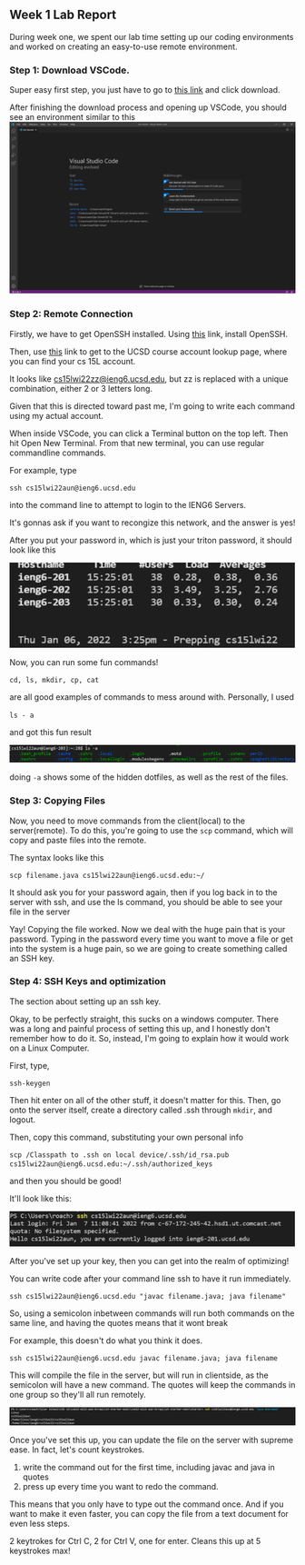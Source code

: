 ## Week 1 Lab Report

During week one, we spent our lab time setting up our coding environments and worked on creating an easy-to-use remote environment. 

### **Step 1**: Download VSCode.
 Super easy first step, you just have to go to 
[this link]( https://code.visualstudio.com) and click download.


After finishing the download process and opening up VSCode, you should see an environment similar to this
![The Environment](img/base_VSCODE.PNG)


### **Step 2**: Remote Connection
Firstly, we have to get OpenSSH installed. Using
[this](https://docs.microsoft.com/en-us/windows-server/administration/openssh/openssh_install_firstuse) link, install OpenSSH. 

Then, use [this](https://sdacs.ucsd.edu/~icc/index.php) link to get to the UCSD course account lookup page, where you can find your cs 15L account. 

It looks like cs15lwi22zz@ieng6.ucsd.edu, but zz is replaced with a unique combination, either 2 or 3 letters long. 

Given that this is directed toward past me, I'm going to write each command using my actual account.

When inside VSCode, you can click a Terminal button on the top left. Then hit Open New Terminal. From that new terminal, you can use regular commandline commands.

For example, type 

```
ssh cs15lwi22aun@ieng6.ucsd.edu
```
into the command line to attempt to login to the IENG6 Servers.

It's gonnas ask if you want to recongize this network, and the answer is yes!


After you put your password in, which is just your triton password, it should look like this

![thing](img/ieng6.PNG)

Now, you can run some fun commands!
```
cd, ls, mkdir, cp, cat
```
are all good examples of commands to mess around with. Personally, I used 

`ls - a`

and got this fun result

![Long list](img/testingCommands-lab1.PNG)


doing `-a` shows some of the hidden dotfiles, as well as the rest of the files. 

### **Step 3**: Copying Files

Now, you need to move commands from the client(local) to the server(remote). To do this, you're going to use the `scp` command, which will copy and paste files into the remote. 

The syntax looks like this

```
scp filename.java cs15lwi22aun@ieng6.ucsd.edu:~/
```

It should ask you for your password again, then if you log back in to the server with ssh, and use the ls command, you should be able to see your file in the server

Yay! Copying the file worked. Now we deal with the huge pain that is your password. Typing in the password every time you want to move a file or get into the system is a huge pain, so we are going to create something called an SSH key. 


### **Step 4:** SSH Keys and optimization 
The section about setting up an ssh key.

Okay, to be perfectly straight, this sucks on a windows computer. There was a long and painful process of setting this up, and I honestly don't remember how to do it. So, instead, I'm going to explain how it would work on a Linux Computer.

First, type,
```
ssh-keygen
```

Then hit enter on all of the other stuff, it doesn't matter for this.
Then, go onto the server itself, create a directory called .ssh through `mkdir`, and logout.

Then, copy this command, substituting your own personal info
```
scp /Classpath to .ssh on local device/.ssh/id_rsa.pub cs15lwi22aun@ieng6.ucsd.edu:~/.ssh/authorized_keys
```

and then you should be good!

It'll look like this:


![Post-Optimization](img/ssh-without-password-lab1.PNG)



After you've set up your key, then you can get into the realm of optimizing!



You can write code after your command line ssh to have it run immediately.



```
ssh cs15lwi22aun@ieng6.ucsd.edu "javac filename.java; java filename"
```

So, using a semicolon inbetween commands will run both commands on the same line, and having the quotes means that it wont break

For example, this doesn't do what you think it does. 

```
ssh cs15lwi22aun@ieng6.ucsd.edu javac filename.java; java filename
```
This will compile the file in the server, but will run in clientside, as the semicolon will have a new command. The quotes will keep the commands in one group so they'll all run remotely.

![Like this!](img/ssh-calling-whereami.PNG)

Once you've set this up, you can update the file on the server with supreme ease. In fact, let's count keystrokes.


 1) write the command out for the first time, including javac and java in quotes
 2) press up every time you want to redo the command.

 This means that you only have to type out the command once. And if you want to make it even faster, you can copy the file from a text document for even less steps. 

 2 keytrokes for Ctrl C, 2 for Ctrl V, one for enter. Cleans this up at 5 keystrokes max!

 

